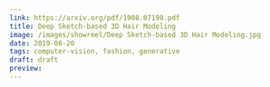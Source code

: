 ```yaml
---
link: https://arxiv.org/pdf/1908.07198.pdf
title: Deep Sketch-based 3D Hair Modeling
image: /images/showreel/Deep Sketch-based 3D Hair Modeling.jpg
date: 2019-08-20
tags: computer-vision, fashion, generative
draft: draft
preview:
---
```




